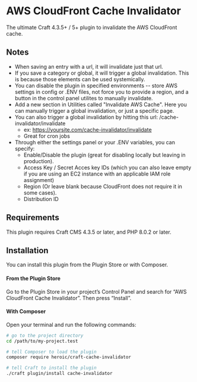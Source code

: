 # AWS CloudFront Cache Invalidator

The ultimate Craft 4.3.5+ / 5+ plugin to invalidate the AWS CloudFront cache.


## Notes

* When saving an entry with a url, it will invalidate just that url.
* If you save a category or global, it will trigger a global invalidation.  This is because those elements can be used systemically.
* You can disable the plugin in specified environments -- store AWS settings in config or .ENV files, not force you to provide a region, and a button in the control panel utilites to manually invalidate.
* Add a new section in Utilities called "Invalidate AWS Cache".  Here you can manually trigger a global invalidation, or just a specific page.
* You can also trigger a global invalidation by hitting this url: /cache-invalidator/invalidate
  * ex: https://yoursite.com/cache-invalidator/invalidate
  * Great for cron jobs
* Through either the settings panel or your .ENV variables, you can specify:
  * Enable/Disable the plugin (great for disabling locally but leaving in production).
  * Access Key / Secret Acces key IDs (which you can also leave empty if you are using an EC2 instance with an applicable IAM role assignment)
  * Region (Or leave blank because CloudFront does not require it in some cases).
  * Distribution ID

## Requirements

This plugin requires Craft CMS 4.3.5 or later, and PHP 8.0.2 or later.

## Installation

You can install this plugin from the Plugin Store or with Composer.

#### From the Plugin Store

Go to the Plugin Store in your project’s Control Panel and search for “AWS CloudFront Cache Invalidator”. Then press “Install”.


#### With Composer

Open your terminal and run the following commands:


```bash
# go to the project directory
cd /path/to/my-project.test

# tell Composer to load the plugin
composer require heroic/craft-cache-invalidator

# tell Craft to install the plugin
./craft plugin/install cache-invalidator
```
